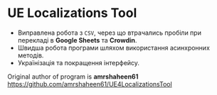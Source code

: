# UE Localizations Tool

- Виправлена робота з `CSV`, через що втрачались пробіли при перекладі в **Google Sheets** та **Crowdin**.
- Швидша робота програми шляхом використання асинхронних методів.
- Українізація та покращення інтерфейсу.

Original author of program is **amrshaheen61**
https://github.com/amrshaheen61/UE4LocalizationsTool
